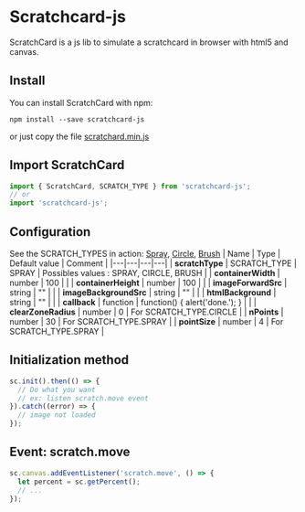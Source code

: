 # Scratchcard-js

ScratchCard is a js lib to simulate a scratchcard in browser with html5 and canvas.

## Install
You can install ScratchCard with npm:
```
npm install --save scratchcard-js
```
or just copy the file [scratchard.min.js](https://raw.githubusercontent.com/Masth0/ScratchCard/master/build/scratchcard.min.js)

## Import ScratchCard

```js
import { ScratchCard, SCRATCH_TYPE } from 'scratchcard-js';
// or
import 'scratchcard-js';
```

## Configuration
See the SCRATCH_TYPES in action: [Spray](), [Circle](/brushes/circle), [Brush]()
| Name  | Type | Default value | Comment |
|---|---|---|---|
| **scratchType** | SCRATCH_TYPE | SPRAY | Possibles values : SPRAY, CIRCLE, BRUSH |
| **containerWidth** | number | 100 |  |
| **containerHeight** | number | 100 |  |
| **imageForwardSrc** | string | "" |  |
| **imageBackgroundSrc** | string | "" |  |
| **htmlBackground** | string | "" |  |
| **callback** | function | function() { alert('done.'); } |  |
| **clearZoneRadius** | number | 0 | For SCRATCH_TYPE.CIRCLE |
| **nPoints** | number | 30 | For SCRATCH_TYPE.SPRAY |
| **pointSize** | number | 4 | For SCRATCH_TYPE.SPRAY |

## Initialization method
```js
sc.init().then(() => {
  // Do what you want
  // ex: listen scratch.move event
}).catch((error) => {
  // image not loaded
});
```

## Event:  scratch.move
```js
sc.canvas.addEventListener('scratch.move', () => {
  let percent = sc.getPercent();
  // ...
});
```
